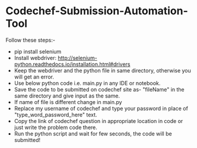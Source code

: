 # Codechef-Submission-Automation-Tool

Follow these steps:-

- pip install selenium
- Install webdriver: http://selenium-python.readthedocs.io/installation.html#drivers
- Keep the webdriver and the python file in same directory, otherwise you will get an error.
- Use below python code i.e. main.py in any IDE or notebook.
- Save the code to be submitted on codechef site as- "fileName" in the same directory and give input as the same.
- If name of file is different change in main.py
- Replace my username of codechef and type your password in place of "type_word_password_here" text.
- Copy the link of codechef question in appropriate location in code or just write the problem code there.
- Run the python script and wait for few seconds, the code will be submitted!
